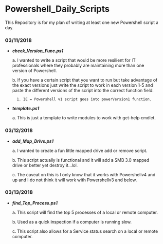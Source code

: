 # Powershell_Daily_Scripts
This Repository is for my plan of writing at least one new Powershell script a day.

<h3>03/11/2018</h3>

- <em><strong>check_Version_Func.ps1</strong></em>

  a. I wanted to write a script that would be more resilient for IT professionals where they probably
     are maintaining more than one version of Powershell.

  b. If you have a certain script that you want to run but take advantage of the exact versions just write
     the script to work in each version 1-5 and paste the different versions of the script into the correct
	 function field.

		1. IE = Powershell v1 script goes into powerVersion1 function.


- <em><strong>template.ps1</strong></em>

  a. This is just a template to write modules to work with get-help cmdlet.




 <h3>03/12/2018</h3>

 - <em><strong>add_Map_Drive.ps1</strong></em>

    a. I wanted to create a fun little mapped drive add or remove script.

    b. This script actually is functional and it will add a SMB 3.0 mapped drive or better yet destroy it...lol.

    c. The caveat on this is I only know that it works with Powershellv4 and up and I do not think it will work with Powershellv3 and below.



<h3>03/13/2018</h3>

- <em><strong>find_Top_Process.ps1</strong></em>

    a. This script will find the top 5 processes of a local or remote computer.

    b. Used as a quick inspection if a computer is running slow.

    c. This script also allows for a Service status search on a local or remote computer.

